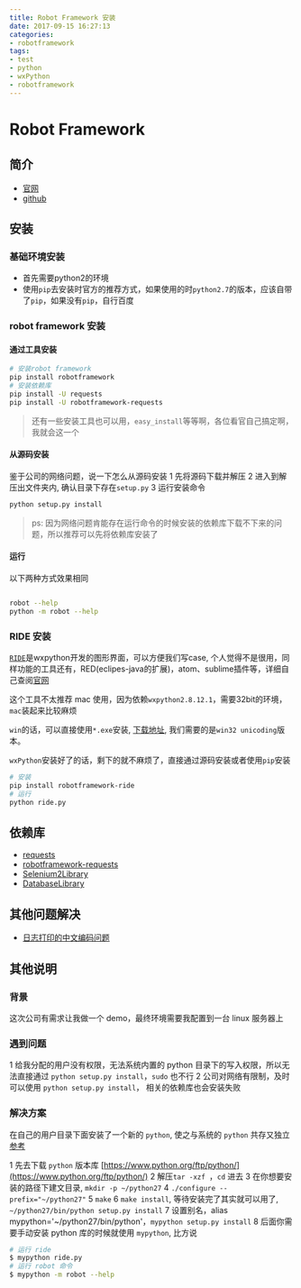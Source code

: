 ```yaml
---
title: Robot Framework 安装
date: 2017-09-15 16:27:13
categories:
- robotframework
tags:
- test
- python
- wxPython
- robotframework
---
```


# Robot Framework

## 简介
- [官网](http://robotframework.org/)
- [github](https://github.com/robotframework)

## 安装
### 基础环境安装
- 首先需要python2的环境
- 使用`pip`去安装时官方的推荐方式，如果使用的时`python2.7`的版本，应该自带了`pip`，如果没有`pip`，自行百度
### robot framework 安装
#### 通过工具安装

```bash
# 安装robot framework
pip install robotframework
# 安装依赖库
pip install -U requests
pip install -U robotframework-requests
```
> 还有一些安装工具也可以用，`easy_install`等等啊，各位看官自己搞定啊，我就会这一个

#### 从源码安装
鉴于公司的网络问题，说一下怎么从源码安装
1 先将源码下载并解压
2 进入到解压出文件夹内, 确认目录下存在`setup.py`
3 运行安装命令
```bash
python setup.py install
```
> ps: 因为网络问题肯能存在运行命令的时候安装的依赖库下载不下来的问题，所以推荐可以先将依赖库安装了

#### 运行
以下两种方式效果相同
```bash

robot --help
python -m robot --help

```

### RIDE 安装
[`RIDE`](https://github.com/robotframework/RIDE/wiki)是wxpython开发的图形界面，可以方便我们写case, 个人觉得不是很用，同样功能的工具还有，RED(eclipes-java的扩展)，atom、sublime插件等，详细自己查阅[官网](http://robotframework.org/#tools)

这个工具不太推荐 mac 使用，因为依赖`wxpython2.8.12.1`，需要32bit的环境，`mac`装起来比较麻烦

`win`的话，可以直接使用`*.exe`安装, [下载地址](https://sourceforge.net/projects/wxpython/files/wxPython/2.8.12.1/), 我们需要的是`win32 unicoding`版本。

`wxPython`安装好了的话，剩下的就不麻烦了，直接通过源码安装或者使用`pip`安装
```bash
# 安装
pip install robotframework-ride
# 运行
python ride.py
```

## 依赖库
- [requests](https://github.com/requests/requests/)
- [robotframework-requests](https://github.com/bulkan/robotframework-requests)
- [Selenium2Library](https://github.com/robotframework/Selenium2Library)
- [DatabaseLibrary](https://github.com/franz-see/Robotframework-Database-Library)

## 其他问题解决
- [日志打印的中文编码问题](自行百度吧)

## 其他说明

### 背景
这次公司有需求让我做一个 demo，最终环境需要我配置到一台 linux 服务器上

### 遇到问题
1 给我分配的用户没有权限，无法系统内置的 python 目录下的写入权限，所以无法直接通过 `python setup.py install`，`sudo` 也不行
2 公司对网络有限制，及时可以使用 `python setup.py install`， 相关的依赖库也会安装失败

### 解决方案
在自己的用户目录下面安装了一个新的 `python`, 使之与系统的 `python` 共存又独立
[参考](https://github.com/csuldw/EasyNotes/blob/master/chapter2_1-environment.md)

1 先去下载 `python` 版本库 [https://www.python.org/ftp/python/](https://www.python.org/ftp/python/)
2 解压`tar -xzf `，`cd` 进去
3 在你想要安装的路径下建文目录, `mkdir -p ~/python27`
4 `./configure --prefix="~/python27"`
5 `make`
6 `make install`, 等待安装完了其实就可以用了, `~/python27/bin/python setup.py install`
7 设置别名，alias mypython='~/python27/bin/python'，`mypython setup.py install`
8 后面你需要手动安装 python 库的时候就使用 `mypython`,  比方说
```bash
# 运行 ride
$ mypython ride.py
# 运行 robot 命令
$ mypython -m robot --help
```
